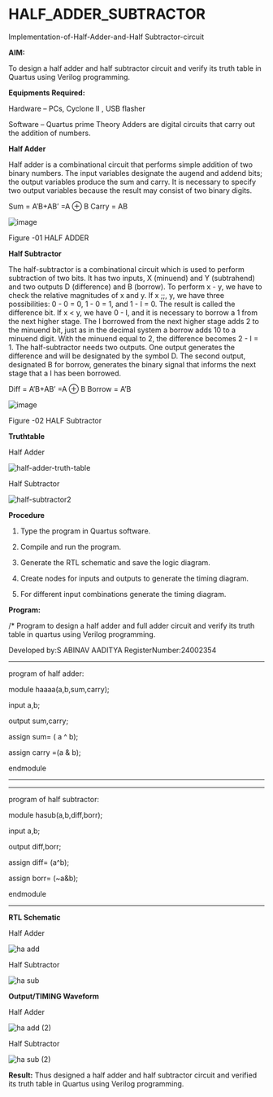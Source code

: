 # HALF_ADDER_SUBTRACTOR

Implementation-of-Half-Adder-and-Half Subtractor-circuit

**AIM:**

To design a half adder and half subtractor circuit and verify its truth table in Quartus using Verilog programming.

**Equipments Required:**

Hardware – PCs, Cyclone II , USB flasher 

Software – Quartus prime Theory Adders are digital circuits that carry out the addition of numbers.

**Half Adder**

Half adder is a combinational circuit that performs simple addition of two binary numbers. The input variables designate the augend and addend bits; the output variables produce the sum and carry. It is necessary to specify two output variables because the result may consist of two binary digits.

Sum = A’B+AB’ =A ⊕ B Carry = AB

![image](https://github.com/naavaneetha/HALF_ADDER_SUBTRACTOR/assets/154305477/bd4a0b2c-cdbc-4184-ab08-81578f121e1f)

Figure -01 HALF ADDER

**Half Subtractor**

The half-subtractor is a combinational circuit which is used to perform subtraction of two bits. It has two inputs, X (minuend) and Y (subtrahend) and two outputs D (difference) and B (borrow). To perform x - y, we have to check the relative magnitudes of x and y. If x ;;, y, we have three possibilities: 0 - 0 = 0, 1 - 0 = 1, and 1 - I = 0. The result is called the difference bit. If x < y, we have 0 - I, and it is necessary to borrow a 1 from the next higher stage. The I borrowed from the next higher stage adds 2 to the minuend bit, just as in the decimal system a borrow adds 10 to a minuend digit. With the minuend equal to 2, the difference becomes 2 - I = 1. The half-subtractor needs two outputs. One output generates the difference and will be designated by the symbol D. The second output, designated B for borrow, generates the binary signal that informs the next stage that a I has been borrowed. 

Diff = A’B+AB’ =A ⊕ B
Borrow = A’B

 ![image](https://github.com/naavaneetha/HALF_ADDER_SUBTRACTOR/assets/154305477/d76b099c-513f-4e7c-843a-e2fd028a531a)

Figure -02 HALF Subtractor

**Truthtable**


Half Adder

![half-adder-truth-table](https://github.com/user-attachments/assets/a302fecb-2489-4e23-8be2-18a3bd1bb390)

Half Subtractor

![half-subtractor2](https://github.com/user-attachments/assets/169b3e9a-cdc1-485a-8778-5e51329d8570)

**Procedure**

1.	Type the program in Quartus software.

2.	Compile and run the program.

3.	Generate the RTL schematic and save the logic diagram.

4.	Create nodes for inputs and outputs to generate the timing diagram.

5.	For different input combinations generate the timing diagram.


**Program:**

/* Program to design a half adder and full adder circuit and verify its truth table in quartus using Verilog programming.

Developed by:S ABINAV AADITYA
RegisterNumber:24002354
***
program of half adder:

module haaaa(a,b,sum,carry);

input a,b;

output sum,carry;

assign sum= ( a ^ b);

assign carry =(a & b);

endmodule
***


***
program of half subtractor:

module hasub(a,b,diff,borr);

input a,b;

output diff,borr;

assign diff= (a^b);

assign borr= (~a&b);

endmodule
***
**RTL Schematic**


Half Adder

![ha add](https://github.com/user-attachments/assets/c148f88d-02f4-4159-90ba-973600943f19)

Half Subtractor

![ha sub](https://github.com/user-attachments/assets/fe2ba5ce-adf0-4402-9d60-fa80a8aef95b)

**Output/TIMING Waveform**



Half Adder


![ha add (2)](https://github.com/user-attachments/assets/fb76aefd-d66f-4086-9e6c-55c0fe50357f)

Half Subtractor

![ha sub (2)](https://github.com/user-attachments/assets/6daeb80b-bd51-4f5a-a9c2-777e4bc43826)


**Result:**
Thus designed a half adder and half subtractor circuit and verified its truth table in Quartus using Verilog programming.

